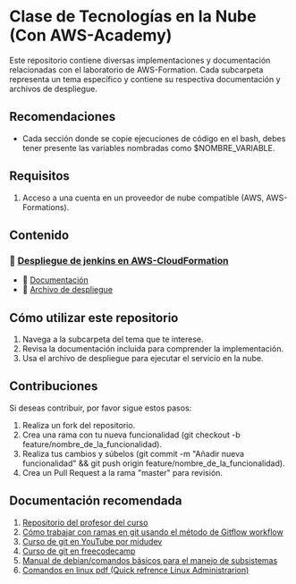 # Clase de Tecnologías en la Nube (Con AWS-Academy)

Este repositorio contiene diversas implementaciones y documentación relacionadas con el laboratorio de AWS-Formation. Cada subcarpeta representa un tema específico y contiene su respectiva documentación y archivos de despliegue.

## Recomendaciones

- Cada sección donde se copie ejecuciones de código en el bash, debes tener presente las variables nombradas como $NOMBRE_VARIABLE.

## Requisitos

1. Acceso a una cuenta en un proveedor de nube compatible (AWS, AWS-Formations).

## Contenido

### 📂 [Despliegue de jenkins en AWS-CloudFormation](./Jenkins_CloudFormations)

- 📄 [Documentación](./Jenkins_CloudFormations/doc.md)
- 🚀 [Archivo de despliegue](./Jenkins_CloudFormations/deployment.yaml)

## Cómo utilizar este repositorio

1. Navega a la subcarpeta del tema que te interese.
2. Revisa la documentación incluida para comprender la implementación.
3. Usa el archivo de despliegue para ejecutar el servicio en la nube.

## Contribuciones

Si deseas contribuir, por favor sigue estos pasos:

1. Realiza un fork del repositorio.
2. Crea una rama con tu nueva funcionalidad (git checkout -b feature/nombre_de_la_funcionalidad).
3. Realiza tus cambios y súbelos (git commit -m "Añadir nueva funcionalidad" && git push origin feature/nombre_de_la_funcionalidad).
4. Crea un Pull Request a la rama "master" para revisión.

## Documentación recomendada

1. [Repositorio del profesor del curso](https://github.com/cesarpalacios)
2. [Cómo trabajar con ramas en git usando el método de Gitflow workflow](https://www.atlassian.com/git/tutorials/comparing-workflows/gitflow-workflow)
3. [Curso de git en YouTube por midudev](https://www.youtube.com/watch?v=niPExbK8lSw&t=358s&ab_channel=midulive)
4. [Curso de git en freecodecamp](https://www.freecodecamp.org/espanol/news/aprende-git-y-github-curso-desde-cero/)
5. [Manual de debian/comandos básicos para el manejo de subsistemas](https://www.debian.org/doc/manuals/debian-reference/debian-reference.es.pdf)
6. [Comandos en linux pdf (Quick refrence Linux Administrarion)](./Documentos%20de%20referencia/Linux%20Administration.pdf)
